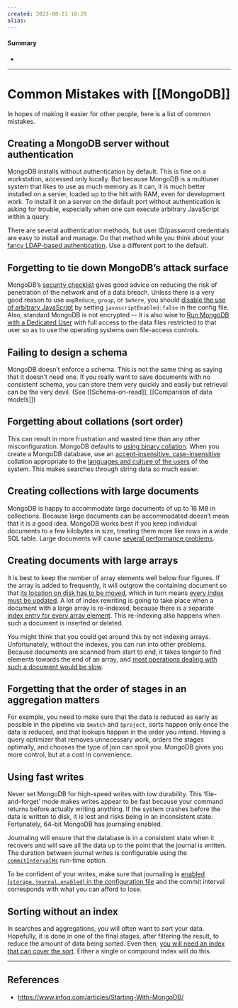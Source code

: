 ```yaml
---
created: 2023-08-21 16:29
alias: 
---
```

#### Summary
+ 

----
# Common Mistakes with [[MongoDB]]

In hopes of making it easier for other people, here is a list of common mistakes.

## Creating a MongoDB server without authentication

MongoDB installs without authentication by default. This is fine on a workstation, accessed only locally. But because MongoDB is a multiuser system that likes to use as much memory as it can, it is much better installed on a server, loaded up to the hilt with RAM, even for development work. To install it on a server on the default port without authentication is asking for trouble, especially when one can execute arbitrary JavaScript within a query.

There are several authentication methods, but user ID/password credentials are easy to install and manage. Do that method while you think about your [fancy LDAP-based authentication](https://docs.mongodb.com/manual/core/security-ldap-external/). Use a different port to the default.

## Forgetting to tie down MongoDB’s attack surface

MongoDB’s [security checklist](https://docs.mongodb.com/manual/administration/security-checklist/) gives good advice on reducing the risk of penetration of the network and of a data breach. Unless there is a very good reason to use  `mapReduce`, `group`, or `$where`, you should [disable the use of arbitrary JavaScript](https://lockmedown.com/securing-node-js-mongodb-security-injection-attacks/) by setting `javascriptEnabled:false` in the config file. Also, standard MongoDB is not encrypted -- it is also wise to [Run MongoDB with a Dedicated User](https://docs.mongodb.com/manual/administration/security-checklist/#run-mongodb-with-a-dedicated-user) with full access to the data files restricted to that user so as to use the operating systems own file-access controls.

## Failing to design a schema

MongoDB doesn’t enforce a schema. This is not the same thing as saying that it doesn’t need one. If you really want to save documents with no consistent schema, you can store them very quickly and easily but retrieval can be the very devil. (See [[Schema-on-read]], [[Comparison of data models]])

## Forgetting about collations (sort order)

This can result in more frustration and wasted time than any other misconfiguration. MongoDB defaults to [using binary collation](https://jira.mongodb.org/browse/SERVER-1920). When you create a MongoDB database, use an [accent-insensitive, case-insensitive](https://weblogs.sqlteam.com/dang/archive/2009/07/26/Collation-Hell-Part-1.aspx) collation appropriate to the [languages and culture of the users](https://derickrethans.nl/mongodb-collation-revised.html) of the system. This makes searches through string data so much easier.

## Creating collections with large documents

MongoDB is happy to accommodate large documents of up to 16 MB in collections. Because large documents can be accommodated doesn’t mean that it is a good idea. MongoDB works best if you keep individual documents to a few kilobytes in size, treating them more like rows in a wide SQL table. Large documents will cause [several performance problems](https://www.reddit.com/r/mongodb/comments/573fqr/question_mongodb_terrible_performance_for_a/).

## Creating documents with large arrays

It is best to keep the number of array elements well below four figures. If the array is added to frequently, it will outgrow the containing document so that [its location on disk has to be moved](http://docs.mongodb.org/manual/core/data-model-operations/#document-growth), which in turn means [every index must be updated](http://docs.mongodb.org/manual/core/write-performance/#document-growth). A lot of index rewriting is going to take place when a document with a large array is re-indexed, because there is a separate [index entry for every array element](http://docs.mongodb.org/manual/core/index-multikey/). This re-indexing also happens when such a document is inserted or deleted.

You might think that you could get around this by not indexing arrays. Unfortunately, without the indexes, you can run into other problems. Because documents are scanned from start to end, it takes longer to find elements towards the end of an array, and [most operations dealing with such a document would be slow](http://grokbase.com/t/gg/mongodb-user/128r0h5gzw/inserting-into-300-000-size-embedded-array-is-slow-even-w-o-indexes).

## Forgetting that the order of stages in an aggregation matters

For example, you need to make sure that the data is reduced as early as possible in the pipeline via `$match` and `$project`, sorts happen only once the data is reduced, and that lookups happen in the order you intend. Having a query optimizer that removes unnecessary work, orders the stages optimally, and chooses the type of join can spoil you. MongoDB gives you more control, but at a cost in convenience.

## Using fast writes

Never set MongoDB for high-speed writes with low durability. This ‘file-and-forget’ mode makes writes appear to be fast because your command returns before actually writing anything. If the system crashes before the data is written to disk, it is lost and risks being in an inconsistent state. Fortunately, 64-bit MongoDB has journaling enabled.

Journaling will ensure that the database is in a consistent state when it recovers and will save all the data up to the point that the journal is written. The duration between journal writes is configurable using the [`commitIntervalMs`](https://docs.mongodb.com/manual/reference/configuration-options/#storage.journal.commitIntervalMs) run-time option.

To be confident of your writes, make sure that journaling is [enabled (`storage.journal.enabled`) in the configuration file](https://docs.mongodb.com/manual/reference/configuration-options/#configuration-file) and the commit interval corresponds with what you can afford to lose.

## Sorting without an index

In searches and aggregations, you will often want to sort your data. Hopefully, it is done in one of the final stages, after filtering the result, to reduce the amount of data being sorted. Even then, [you will need an index that can cover the sort](https://studio3t.com/knowledge-base/articles/mongodb-index-strategy/). Either a single or compound index will do this.

----

## References
+ https://www.infoq.com/articles/Starting-With-MongoDB/